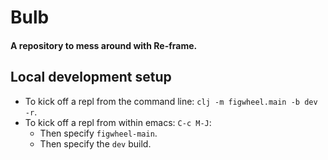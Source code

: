 # Bulb

#### A repository to mess around with Re-frame.

## Local development setup

- To kick off a repl from the command line: `clj -m figwheel.main -b dev -r`.
- To kick off a repl from within emacs: `C-c M-J`:
  - Then specify `figwheel-main`.
  - Then specify the `dev` build.

